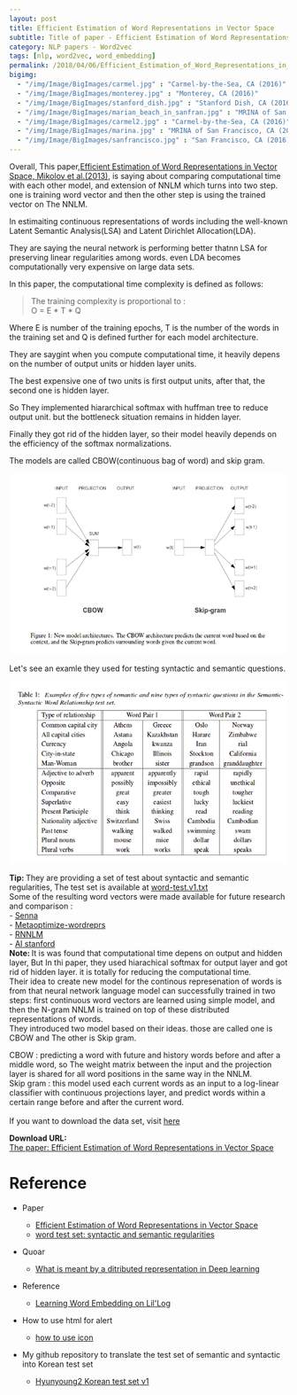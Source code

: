 ```yaml
---
layout: post
title: Efficient Estimation of Word Representations in Vector Space
subtitle: Title of paper - Efficient Estimation of Word Representations in Vector Space
category: NLP papers - Word2vec
tags: [nlp, word2vec, word_embedding]
permalink: /2018/04/06/Efficient_Estimation_of_Word_Representations_in_Vector_Space/
bigimg: 
  - "/img/Image/BigImages/carmel.jpg" : "Carmel-by-the-Sea, CA (2016)"
  - "/img/Image/BigImages/monterey.jpg" : "Monterey, CA (2016)"
  - "/img/Image/BigImages/stanford_dish.jpg" : "Stanford Dish, CA (2016)"
  - "/img/Image/BigImages/marian_beach_in_sanfran.jpg" : "MRINA of San Francisco, CA (2016)"
  - "/img/Image/BigImages/carmel2.jpg" : "Carmel-by-the-Sea, CA (2016)"
  - "/img/Image/BigImages/marina.jpg" : "MRINA of San Francisco, CA (2016)"
  - "/img/Image/BigImages/sanfrancisco.jpg" : "San Francisco, CA (2016)"
---
```


Overall, This paper,[Efficient Estimation of Word Representations in Vector Space, Mikolov et al.(2013)](https://arxiv.org/abs/1301.3781v3),  is saying about comparing computational time with each other model, and extension of NNLM which turns into two step. one is training word vector and then the other step is using the trained vector on The NNLM.

In estimaiting continuous representations of words including the well-known Latent Semantic Analysis(LSA) and Latent Dirichlet Allocation(LDA). 

They are saying the neural network is performing better thatnn LSA for preserving linear regularities among words. even LDA becomes computationally very expensive on large data sets.

In this paper, the computational time complexity is defined as follows: 

> The training complexity is proportional to :    
> O = E * T * Q

Where E is number of the training epochs, T is the number of the words in the training set and Q is defined further for each model architecture.

They are saygint when you compute computational time, it heavily depens on the number of output units or hidden layer units. 

The best expensive one of two units is first output units, after that, the second one is hidden layer.

So They implemented hiararchical softmax with huffman tree to reduce  output unit. but the bottleneck situation remains in hidden layer. 

Finally they got rid of the hidden layer, so their model heavily depends on the efficiency of the softmax normalizations.

The models are called CBOW(continuous bag of word) and skip gram. 

![](/img/Image/NaturalLanguageProcessing/NLPLabs/Paper_Investigation/Word2Vec/2018-04-06-Efficient_Estimation_of_Word_Representations_in_Vector_Space/Word2vec_models.png)

Let's see an examle they used for testing syntactic and semantic questions. 

![](/img/Image/NaturalLanguageProcessing/NLPLabs/Paper_Investigation/Word2Vec/2018-04-06-Efficient_Estimation_of_Word_Representations_in_Vector_Space/Example_of_five_types_of_semantic_and_nine_types_of_syntactic_qeustion.png)


<div class="alert alert-success" role="alert"><i class="fa fa-check-square-o"></i> <b>Tip: </b>
They are providing a set of test about syntactic and semantic regularities, The test set is available at <a href="http://www.fit.vutbr.cz/~imikolov/rnnlm/word-test.v1.txt">word-test.v1.txt</a><br/>
Some of the resulting word vectors were made available for future research and comparison : <br/>
  - <a href="http://ronan.collobert.com/senna/">Senna</a><br/>
  - <a href="http://metaoptimize.com/projects/wordreprs/">Metaoptimize-wordreprs</a><br/>
  - <a href="http://www.fit.vutbr.cz/~imikolov/rnnlm/">RNNLM</a><br/>
  - <a href="http://ai.stanford.edu/~ehhuang/">AI stanford</a><br/>
</div>


<div class="alert alert-info" role="alert"><i class="fa fa-info-circle"></i> <b>Note: </b>
It is was found that computational time depens on output and hidden layer, But In thi paper, they used hiarachical softmax for output layer and got rid of hidden layer. it is totally for reducing the computational time. <br/>
Their idea to create new model for the continous represenation of words is from that neural network language model can successfully trained in two steps: first continuous word vectors are learned using simple model, and then the N-gram NNLM is trained on top of these distributed representations of words.  <br/>
They introduced two model based on their ideas. those are called one is CBOW and The other is Skip gram. <br/>

CBOW : predicting a word with future and history words before and after a middle word, so The weight matrix between the input and the projection layer is shared for all word positions in the same way in the NNLM. <br/>
Skip gram : this model used each current words as an input to a log-linear classifier with continuous projections layer, and predict words within a certain range before and after the current word.  <br/>
</br>
If you want to download the data set, visit <a href="http://www.fit.vutbr.cz/~imikolov/rnnlm/word-test.v1.txt">here</a> 
</div>
  
  
<div class="alert alert-success" role="alert"><i class="fa fa-paperclip fa-lg"></i> <b>Download URL: </b><br>
  <a href="https://arxiv.org/abs/1301.3781v3">The paper: Efficient Estimation of Word Representations in Vector Space</a>
</div>

# Reference 

- Paper 
  - [Efficient Estimation of Word Representations in Vector Space](https://arxiv.org/abs/1301.3781v3)
  - [word test set: syntactic and semantic regularities](http://www.fit.vutbr.cz/~imikolov/rnnlm/word-test.v1.txt) 
 
- Quoar
  - [What is meant by a ditributed representation in Deep learning](https://www.quora.com/Deep-Learning-What-is-meant-by-a-distributed-representation) 
  
- Reference
   - [Learning Word Embedding on Lil'Log](https://lilianweng.github.io/lil-log/2017/10/15/learning-word-embedding.html)
 
- How to use html for alert
  - [how to use icon](http://idratherbewriting.com/documentation-theme-jekyll/mydoc_icons.html)
  
- My github repository to translate the test set of semantic and syntactic into Korean test set
  - [Hyunyoung2 Korean test set v1](https://github.com/hyunyoung2/Hyunyoung2_Korean_test_set_v1)
